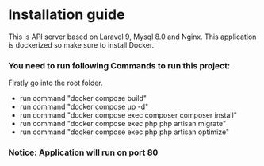 
# Installation guide
This is API server based on Laravel 9, Mysql 8.0 and Nginx. This application is dockerized so make sure to install Docker.

### You need to run following Commands to run this project:
Firstly go into the root folder.
- run command "docker compose build"
- run command "docker compose up -d"
- run command "docker compose exec composer composer install"
- run command "docker compose exec php php artisan migrate"
- run command "docker compose exec php php artisan optimize"

### Notice: Application will run on port 80 


